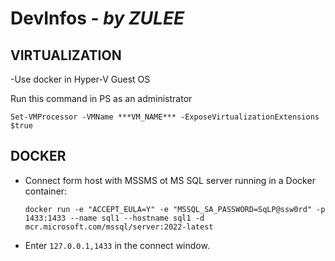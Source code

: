 # DevInfos - *by ZULEE*

## VIRTUALIZATION

-Use docker in Hyper-V Guest OS

  Run this command in PS as an administrator
  
  `Set-VMProcessor -VMName ***VM_NAME*** -ExposeVirtualizationExtensions $true`
  

## DOCKER

- Connect form host with MSSMS ot MS SQL server running in a Docker container:

  `docker run -e "ACCEPT_EULA=Y" -e "MSSQL_SA_PASSWORD=SqLP@ssw0rd" -p 1433:1433 --name sql1 --hostname sql1 -d mcr.microsoft.com/mssql/server:2022-latest`
  
- Enter `127.0.0.1,1433` in the connect window.
